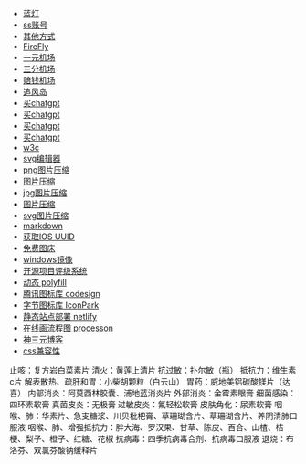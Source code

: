 ﻿- [蓝灯](https://github.com/getlantern/forum)
- [ss账号](https://github.com/Alvin9999/new-pac/wiki/ss%E5%85%8D%E8%B4%B9%E8%B4%A6%E5%8F%B7)
- [其他方式](https://github.com/Alvin9999/new-pac/wiki)
- [FireFly](https://customer-01.yhcvpn.xyz/)
- [一元机场](https://xn--4gq62f52gdss.com/#/login)
- [三分机场](https://xn--ehq00hgtfdmt.xyz/#/register?code=qZzW9TXr)
- [赔钱机场](https://xn--mes358aby2apfg.com/#/login)
- [追风岛](https://www.gozhuifeng.club/)
- [买chatgpt](http://caihong.tanka.work/)
- [买chatgpt](https://dwz.cn/RKN0BqDO)
- [买chatgpt](https://dwz.cn/pRVCwapC)
- [买chatgpt](http://shop.isving.cn/)
- [w3c](http://www.chinaw3c.org/)
- [svg编辑器](http://editor.method.ac/)
- [png图片压缩](https://tinypng.com/)
- [图片压缩](https://squoosh.app/)
- [jpg图片压缩](https://jpeg-optimizer.com/)
- [图片压缩](https://compressnow.com/)
- [svg图片压缩](https://jakearchibald.github.io/svgomg/?utm_source=next.36kr.com)
- [markdown](http://xianbai.me/learn-md/article/about/readme.html)
- [获取IOS UUID](http://www.pgyer.com/udid/)
- [免费图床](https://imgchr.com/)
- [windows镜像](https://msdn.itellyou.cn)
- [开源项目评级系统](https://github.com/sl1673495/notes/issues/93)
- [动态 polyfill](https://polyfill.io/v3/url-builder/)
- [腾讯图标库 codesign](https://codesign.qq.com/app/icon)
- [字节图标库 IconPark](https://iconpark.oceanengine.com/home)
- [静态站点部署 netlify](https://www.netlify.com/)
- [在线画流程图 processon](https://www.processon.com/)
- [神三元博客](https://github.com/sanyuan0704/my_blog/tree/master/blogs)
- [css兼容性](https://caniuse.com/)


















止咳：复方岩白菜素片
清火：黄莲上清片
抗过敏：扑尔敏（瓶）
抵抗力：维生素c片
解表散热、疏肝和胃：小柴胡颗粒（白云山）
胃药：威地美铝碳酸镁片（达喜）
内部消炎：阿莫西林胶囊、浦地蓝消炎片
外部消炎：金霉素眼膏
细菌感染：四环素软膏
真菌皮炎：无极膏
过敏皮炎：氟轻松软膏
皮肤角化：尿素软膏
咽喉、肺：华素片、急支糖浆、川贝枇杷膏、草珊瑚含片、草珊瑚含片、养阴清肺口服液
咽喉、肺、增强抵抗力：胖大海、罗汉果、甘草、陈皮、百合、山楂、桔梗、梨子、橙子、红糖、花椒
抗病毒：四季抗病毒合剂、抗病毒口服液
退烧：布洛芬、双氯芬酸钠缓释片


